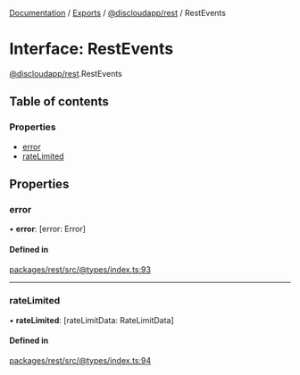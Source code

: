 [Documentation](../README.md) / [Exports](../modules.md) / [@discloudapp/rest](../modules/discloudapp_rest.md) / RestEvents

# Interface: RestEvents

[@discloudapp/rest](../modules/discloudapp_rest.md).RestEvents

## Table of contents

### Properties

- [error](discloudapp_rest.RestEvents-1.md#error)
- [rateLimited](discloudapp_rest.RestEvents-1.md#ratelimited)

## Properties

### error

• **error**: [error: Error]

#### Defined in

[packages/rest/src/@types/index.ts:93](https://github.com/discloud/discloud.app/blob/967320a/packages/rest/src/@types/index.ts#L93)

___

### rateLimited

• **rateLimited**: [rateLimitData: RateLimitData]

#### Defined in

[packages/rest/src/@types/index.ts:94](https://github.com/discloud/discloud.app/blob/967320a/packages/rest/src/@types/index.ts#L94)
